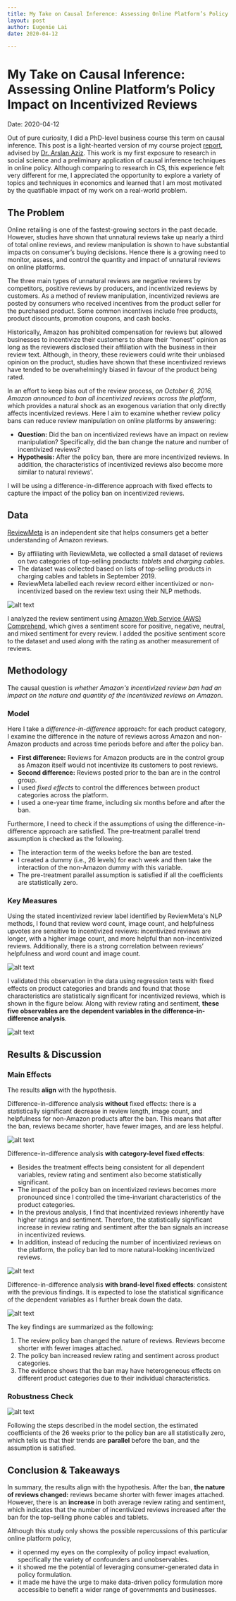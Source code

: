 ```yaml
---
title: My Take on Causal Inference: Assessing Online Platform’s Policy Impact on Incentivized Reviews
layout: post
author: Eugenie Lai
date: 2020-04-12

---
```


# My Take on Causal Inference: Assessing Online Platform’s Policy Impact on Incentivized Reviews  
Date: 2020-04-12

Out of pure curiosity, I did a PhD-level business course this term on causal inference. This post is a light-hearted version of my course project [report](/docs/work/policy.pdf), advised by [Dr. Arslan Aziz](https://www.sauder.ubc.ca/people/arslan-aziz). This work is my first exposure to research in social science and a preliminary application of causal inference techniques in online policy. Although comparing to research in CS, this experience felt very different for me, I appreciated the opportunity to explore a variety of topics and techniques in economics and learned that I am most motivated by the quatifiable impact of my work on a real-world problem.

## The Problem
Online retailing is one of the fastest-growing sectors in the past decade. However, studies have shown that unnatural reviews take up nearly a third of total online reviews, and review manipulation is shown to have substantial impacts on consumer’s buying decisions. Hence there is a growing need to monitor, assess, and control the quantity and impact of unnatural reviews on online platforms.

The three main types of unnatural reviews are negative reviews by competitors, positive reviews by producers, and incentivized reviews by customers. As a method of review manipulation, incentivized reviews are posted by consumers who received incentives from the product seller for the purchased product. Some common incentives include free products, product discounts, promotion coupons, and cash backs.

Historically, Amazon has prohibited compensation for reviews but allowed businesses to incentivize their customers to share their “honest” opinion as long as the reviewers disclosed their affiliation with the business in their review text. Although, in theory, these reviewers could write their unbiased opinion on the product, studies have shown that these incentivized reviews have tended to be overwhelmingly biased in favour of the product being rated. 

In an effort to keep bias out of the review process, *on October 6, 2016, Amazon announced to ban all incentivized reviews across the platform*, which provides a natural shock as an exogenous variation that only directly affects incentivized reviews. Here I aim to examine whether review policy bans can reduce review manipulation on online platforms by answering:  
* **Question:** Did the ban on incentivized reviews have an impact on review manipulation? Specifically, did the ban change the nature and number of incentivized reviews?
* **Hypothesis:** After the policy ban, there are more incentivized reviews. In addition, the characteristics of incentivized reviews also become more similar to natural reviews'.

I will be using a difference-in-difference approach with fixed effects to capture the impact of the policy ban on incentivized reviews.

## Data
[ReviewMeta](https://reviewmeta.com/) is an independent site that helps consumers get a better understanding of Amazon reviews.  
* By affiliating with ReviewMeta, we collected a small dataset of reviews on two categories of top-selling products: *tablets* and *charging cables*. 
* The dataset was collected based on lists of top-selling products in charging cables and tablets in September 2019. 
* ReviewMeta labelled each review record either incentivized or non-incentivized based on the review text using their NLP methods.

![alt text][descriptive_reviews]

I analyzed the review sentiment using [Amazon Web Service (AWS) Comprehend](https://aws.amazon.com/comprehend/), which gives a sentiment score for positive, negative, neutral, and mixed sentiment for every review. I added the positive sentiment score to the dataset and used along with the rating as another measurement of reviews.  

## Methodology
The causal question is *whether Amazon's incentivized review ban had an impact on the nature and quantity of the incentivized reviews on Amazon*. 

### Model
Here I take a *difference-in-difference* approach: for each product category, I examine the difference in the nature of reviews across Amazon and non-Amazon products and across time periods before and after the policy ban. 
* **First difference:** Reviews for Amazon products are in the control group as Amazon itself would not incentivize its customers to post reviews. 
* **Second difference:** Reviews posted prior to the ban are in the control group.
* I used *fixed effects* to control the differences between product categories across the platform.
* I used a one-year time frame, including six months before and after the ban.

Furthermore, I need to check if the assumptions of using the difference-in-difference approach are satisfied. The pre-treatment parallel trend assumption is checked as the following.
* The interaction term of the weeks before the ban are tested.
* I created a dummy (i.e., 26 levels) for each week and then take the interaction of the non-Amazon dummy with this variable.
* The pre-treatment parallel assumption is satisfied if all the coefficients are statistically zero.

### Key Measures

Using the stated incentivized review label identified by ReviewMeta's NLP methods, I found that review word count, image count, and helpfulness upvotes are sensitive to incentivized reviews: incentivized reviews are longer, with a higher image count, and more helpful than non-incentivized reviews. Additionally, there is a strong correlation between reviews’ helpfulness and word count and image count. 

![alt text][exploratory_analysis]

I validated this observation in the data using regression tests with fixed effects on product categories and brands and found that those characteristics are statistically significant for incentivized reviews, which is shown in the figure below. Along with review rating and sentiment, **these five observables are the dependent variables in the difference-in-difference analysis**.

![alt text][dv_brand]

## Results & Discussion

### Main Effects
The results **align** with the hypothesis. 

Difference-in-difference analysis **without** fixed effects: there is a statistically significant decrease in review length, image count, and helpfulness for non-Amazon products after the ban. This means that after the ban, reviews became shorter, have fewer images, and are less helpful.  

![alt text][did_avg]

Difference-in-difference analysis **with category-level fixed effects**: 
* Besides the treatment effects being consistent for all dependent variables, review rating and sentiment also become statistically significant.
* The impact of the policy ban on incentivized reviews becomes more pronounced since I controlled the time-invariant characteristics of the product categories. 
* In the previous analysis, I find that incentivized reviews inherently have higher ratings and sentiment. Therefore, the statistically significant increase in review rating and sentiment after the ban signals an increase in incentivized reviews. 
* In addition, instead of reducing the number of incentivized reviews on the platform, the policy ban led to more natural-looking incentivized reviews. 

![alt text][did_category_FE]

Difference-in-difference analysis **with brand-level fixed effects**: consistent with the previous findings. It is expected to lose the statistical significance of the dependent variables as I further break down the data. 

![alt text][did_brand_FE]

The key findings are summarized as the following:
1. The review policy ban changed the nature of reviews. Reviews become shorter with fewer images attached. 
2. The policy ban increased review rating and sentiment across product categories. 
3. The evidence shows that the ban may have heterogeneous effects on different product categories due to their individual characteristics.

### Robustness Check
![alt text][coef]

Following the steps described in the model section, the estimated coefficients of the 26 weeks prior to the policy ban are all statistically zero, which tells us that their trends are **parallel** before the ban, and the assumption is satisfied.

## Conclusion & Takeaways

In summary, the results align with the hypothesis. After the ban, **the nature of reviews changed:** reviews became shorter with fewer images attached. However, there is an **increase** in both average review rating and sentiment, which indicates that the number of incentivized reviews increased after the ban for the top-selling phone cables and tablets.

Although this study only shows the possible repercussions of this particular online platform policy, 
* it openned my eyes on the complexity of policy impact evaluation, specifically the variety of confounders and unobservables.
* it showed me the potential of leveraging consumer-generated data in policy formulation.
* it made me have the urge to make data-driven policy formulation more accessible to benefit a wider range of governments and businesses.

[descriptive_reviews]: /assets/posts/reviews/descriptive_reviews.png "descriptive_reviews.png"
[exploratory_analysis]: /assets/posts/reviews/exploratory_analysis.png "exploratory_analysis.png"
[dv_brand]: /assets/posts/reviews/dv_brand.png "dv_brand.png"
[did_avg]: /assets/posts/reviews/did_avg.png "did_avg.png"
[did_category_FE]: /assets/posts/reviews/did_category_FE.png "did_category_FE.png"
[did_brand_FE]: /assets/posts/reviews/did_brand_FE.png "did_brand_FE.png"
[coef]: /assets/posts/reviews/coef.png "coef.png"

